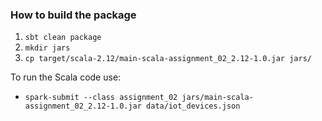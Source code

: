 ### How to build the package
 1. `sbt clean package`
 2. `mkdir jars`
 3. `cp target/scala-2.12/main-scala-assignment_02_2.12-1.0.jar jars/`

To run the Scala code use:

 * `spark-submit --class assignment_02 jars/main-scala-assignment_02_2.12-1.0.jar data/iot_devices.json`
